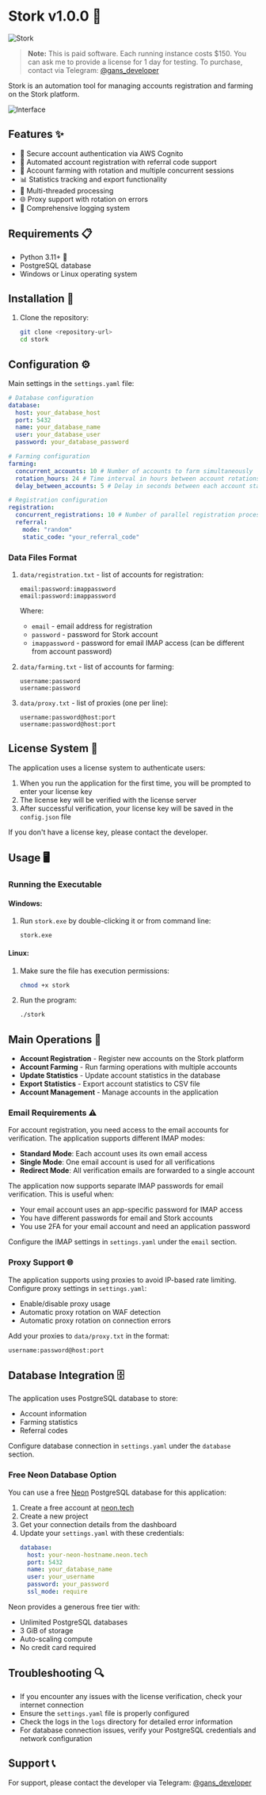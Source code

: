 # Stork v1.0.0 🚀

![Stork](https://img.shields.io/badge/Stork-Automation-blue)

> **Note:** This is paid software. Each running instance costs $150. 
> You can ask me to provide a license for 1 day for testing. 
> To purchase, contact via Telegram: [@gans_developer](https://t.me/gans_developer)

Stork is an automation tool for managing accounts registration and farming on the Stork platform.

![Interface](interface.png)

## Features ✨

- 🔐 Secure account authentication via AWS Cognito
- 👤 Automated account registration with referral code support
- 🤖 Account farming with rotation and multiple concurrent sessions
- 📊 Statistics tracking and export functionality
- 🔄 Multi-threaded processing
- 🌐 Proxy support with rotation on errors
- 📝 Comprehensive logging system

## Requirements 📋

- Python 3.11+ 🐍
- PostgreSQL database
- Windows or Linux operating system

## Installation 🔧

1. Clone the repository:
   ```bash
   git clone <repository-url>
   cd stork
   ```

## Configuration ⚙️

Main settings in the `settings.yaml` file:

```yaml
# Database configuration
database:
  host: your_database_host
  port: 5432
  name: your_database_name
  user: your_database_user
  password: your_database_password

# Farming configuration
farming:
  concurrent_accounts: 10 # Number of accounts to farm simultaneously
  rotation_hours: 24 # Time interval in hours between account rotations in the farming queue
  delay_between_accounts: 5 # Delay in seconds between each account start during initialization

# Registration configuration
registration:
  concurrent_registrations: 10 # Number of parallel registration processes
  referral:
    mode: "random"
    static_code: "your_referral_code"
```

### Data Files Format

1. `data/registration.txt` - list of accounts for registration:
   ```
   email:password:imappassword
   email:password:imappassword
   ```
   Where:
   - `email` - email address for registration
   - `password` - password for Stork account
   - `imappassword` - password for email IMAP access (can be different from account password)

2. `data/farming.txt` - list of accounts for farming:
   ```
   username:password
   username:password
   ```

3. `data/proxy.txt` - list of proxies (one per line):
   ```
   username:password@host:port
   username:password@host:port
   ```

## License System 🔑

The application uses a license system to authenticate users:

1. When you run the application for the first time, you will be prompted to enter your license key
2. The license key will be verified with the license server
3. After successful verification, your license key will be saved in the `config.json` file

If you don't have a license key, please contact the developer.

## Usage 🖥️

### Running the Executable

#### Windows:
1. Run `stork.exe` by double-clicking it or from command line:
   ```
   stork.exe
   ```

#### Linux:
1. Make sure the file has execution permissions:
   ```bash
   chmod +x stork
   ```
2. Run the program:
   ```bash
   ./stork
   ```

## Main Operations 📝

- **Account Registration** - Register new accounts on the Stork platform
- **Account Farming** - Run farming operations with multiple accounts
- **Update Statistics** - Update account statistics in the database
- **Export Statistics** - Export account statistics to CSV file
- **Account Management** - Manage accounts in the application

### Email Requirements ⚠️

For account registration, you need access to the email accounts for verification. The application supports different IMAP modes:

- **Standard Mode**: Each account uses its own email access
- **Single Mode**: One email account is used for all verifications
- **Redirect Mode**: All verification emails are forwarded to a single account

The application now supports separate IMAP passwords for email verification. This is useful when:
- Your email account uses an app-specific password for IMAP access
- You have different passwords for email and Stork accounts
- You use 2FA for your email account and need an application password

Configure the IMAP settings in `settings.yaml` under the `email` section.

### Proxy Support 🌐

The application supports using proxies to avoid IP-based rate limiting. Configure proxy settings in `settings.yaml`:

- Enable/disable proxy usage
- Automatic proxy rotation on WAF detection
- Automatic proxy rotation on connection errors

Add your proxies to `data/proxy.txt` in the format:
```
username:password@host:port
```

## Database Integration 🗄️

The application uses PostgreSQL database to store:
- Account information
- Farming statistics
- Referral codes

Configure database connection in `settings.yaml` under the `database` section.

### Free Neon Database Option

You can use a free [Neon](https://neon.tech) PostgreSQL database for this application:

1. Create a free account at [neon.tech](https://neon.tech)
2. Create a new project
3. Get your connection details from the dashboard
4. Update your `settings.yaml` with these credentials:
   ```yaml
   database:
     host: your-neon-hostname.neon.tech
     port: 5432
     name: your_database_name
     user: your_username
     password: your_password
     ssl_mode: require
   ```

Neon provides a generous free tier with:
- Unlimited PostgreSQL databases
- 3 GiB of storage
- Auto-scaling compute
- No credit card required

## Troubleshooting 🔍

- If you encounter any issues with the license verification, check your internet connection
- Ensure the `settings.yaml` file is properly configured
- Check the logs in the `logs` directory for detailed error information
- For database connection issues, verify your PostgreSQL credentials and network configuration

## Support 📞

For support, please contact the developer via Telegram: [@gans_developer](https://t.me/gans_developer) 